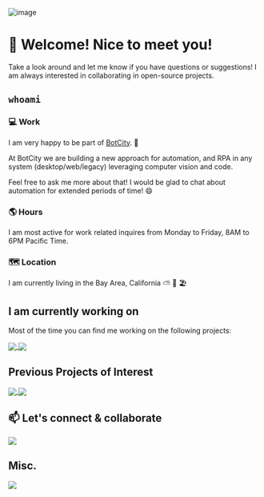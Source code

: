 
![image](https://user-images.githubusercontent.com/8185425/161853956-ff1ba062-76cd-470b-934c-6225e7e5e95a.png)

# 👋 Welcome! Nice to meet you!

Take a look around and let me know if you have questions or suggestions! I am always interested in collaborating in open-source projects.

## `whoami`

### 💻 Work

I am very happy to be part of [BotCity](https://www.botcity.dev). 🤖

At BotCity we are building a new approach for automation, and RPA in any system (desktop/web/legacy) leveraging computer vision and code.

Feel free to ask me more about that! I would be glad to chat about automation for extended periods of time! 😄

### 🌎 Hours

I am most active for work related inquires from Monday to Friday, 8AM to 6PM Pacific Time.

### 🗺 Location

I am currently living in the Bay Area, California ⛅️ 🌁 🏖

## I am currently working on
Most of the time you can find me working on the following projects:

<a href="https://github.com/botcity-dev/botcity-framework-core-python">
  <img align="center" src="https://github-readme-stats.vercel.app/api/pin/?username=botcity-dev&repo=botcity-framework-core-python" />
</a>
<a href="https://github.com/botcity-dev/botcity-framework-web-python">
  <img align="center" src="https://github-readme-stats.vercel.app/api/pin/?username=botcity-dev&repo=botcity-framework-web-python" />
</a>

## Previous Projects of Interest
<a href="https://github.com/slaclab/lume">
  <img align="center" src="https://github-readme-stats.vercel.app/api/pin/?username=slaclab&repo=lume" />
</a>

<a href="https://github.com/slaclab/pydm">
  <img align="center" src="https://github-readme-stats.vercel.app/api/pin/?username=slaclab&repo=pydm" />
</a>

## 📫 Let's connect & collaborate
<a href="https://www.linkedin.com/in/hslepicka/">
  <img src="https://content.linkedin.com/content/dam/me/business/en-us/amp/brand-site/v2/bg/LI-Bug.svg.original.svg">
</a>

## Misc.
<img src="https://github-readme-stats.vercel.app/api/top-langs/?username=hhslepicka&layout=compact&hide_border=false&bg_color=353635&title_color=FFFFFF&text_color=FFFFFF&icon_color=FFFFFF">

